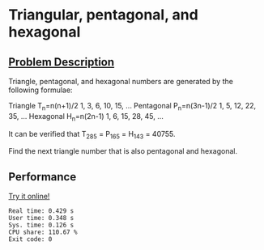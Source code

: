 # Triangular, pentagonal, and hexagonal

## [Problem Description](https://projecteuler.net/problem=45)

Triangle, pentagonal, and hexagonal numbers are generated by the following formulae:

Triangle     T<sub>n</sub>=n(n+1)/2        1, 3, 6, 10, 15, ...
Pentagonal   P<sub>n</sub>=n(3n-1)/2       1, 5, 12, 22, 35, ...
Hexagonal    H<sub>n</sub>=n(2n-1)         1, 6, 15, 28, 45, ...

It can be verified that T<sub>285</sub> = P<sub>165</sub> = H<sub>143</sub> = 40755.

Find the next triangle number that is also pentagonal and hexagonal.

## Performance

[Try it online!](https://tio.run/##fVNdb9MwFH3vrzgUCaVtljRpWqaKDl6QOoFEJfY2TchtbtoIxymO0wXB3vfMT@SPlJuPpmFoWLLsHJ1zfe6xQzIuYn08vnzh5pl217FySR1AFdwLKUrSMJeElU7XkpJxECBMe8C7Gg/TDfr9PgM3OhZqK8nGnpQR21QJaUOoEDsq6k@oPFmTziA0YUuKtDAUYv0dZkeIUinT@1hteaeTXAqa9zp1UY6bW3W3UJYaeQPXRzM8GxMbMxvemOfUhuM4LFy1NpizqoUT9fvxV0fLUuZ7vg2f56TVLlvLPJa11q@16Bw7q8/zL20EjZbF1wYbobAmHEjHUcwtmp0wbN6/nN5hwWa8WbVZ3nrBpNwE49fTaXlwmSUvnPv@nNuXU25V8sBno0kkTq44stDygsBGpFDg4go/iqHlD4sLb2CjGHkPIBUOWMRLWzdWhrak31pclmlhOi8vBosFjM7VpoJb8vkyaz7ud6Qq/psFxrU6EjKjZwWNad5X688rfCCtSDrsNBg8wUaW10LzRJidk33TxvofrYFca9ZCbYen1oGTPdM8pyfmcGq@c6g/LCl1UTWsHl0ZUgX/FSmyVB7oVOufazu7by4uiqUhbb3qROV6z5Fawx3Ke67sGPGVOjF8jDPDIp2ZtuvK4fUnZ5@brPMDO5Xd3vH4Bw)

```
Real time: 0.429 s
User time: 0.348 s
Sys. time: 0.126 s
CPU share: 110.67 %
Exit code: 0
```